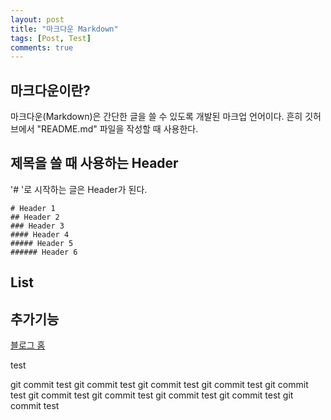 ```yaml
---
layout: post
title: "마크다운 Markdown"
tags: [Post, Test]
comments: true
---
```


## 마크다운이란?

마크다운(Markdown)은 간단한 글을 쓸 수 있도록 개발된 마크업 언어이다.
흔히 깃허브에서 "README.md" 파일을 작성할 때 사용한다.

## 제목을 쓸 때 사용하는 Header

'# '로 시작하는 글은 Header가 된다.

```
# Header 1
## Header 2
### Header 3
#### Header 4
##### Header 5
###### Header 6
```

## List

## 추가기능

[블로그 홈](https://itismilob.github.io/)

test

git commit test
git commit test
git commit test
git commit test
git commit test
git commit test
git commit test
git commit test
git commit test
git commit test

